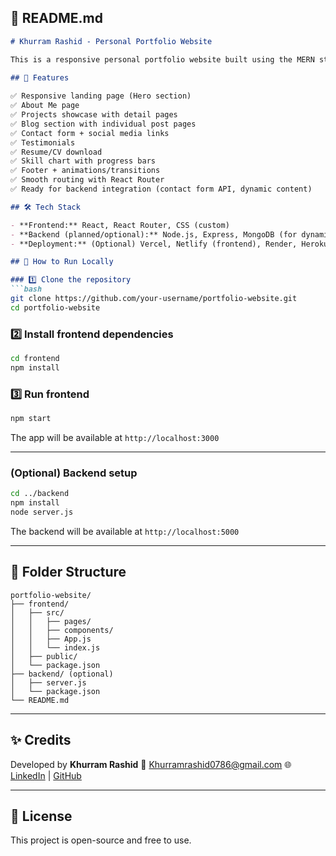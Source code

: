 ## 📄 **README.md**

````markdown
# Khurram Rashid - Personal Portfolio Website 

This is a responsive personal portfolio website built using the MERN stack (MongoDB, Express, React, Node.js). The website showcases my skills, projects, blog posts, testimonials, and contact information.
 
## 🌟 Features 

✅ Responsive landing page (Hero section)  
✅ About Me page  
✅ Projects showcase with detail pages  
✅ Blog section with individual post pages  
✅ Contact form + social media links  
✅ Testimonials  
✅ Resume/CV download  
✅ Skill chart with progress bars  
✅ Footer + animations/transitions  
✅ Smooth routing with React Router  
✅ Ready for backend integration (contact form API, dynamic content)

## 🛠 Tech Stack

- **Frontend:** React, React Router, CSS (custom)
- **Backend (planned/optional):** Node.js, Express, MongoDB (for dynamic content / form submissions)
- **Deployment:** (Optional) Vercel, Netlify (frontend), Render, Heroku (backend)

## 🚀 How to Run Locally

### 1️⃣ Clone the repository
```bash
git clone https://github.com/your-username/portfolio-website.git
cd portfolio-website
````

### 2️⃣ Install frontend dependencies

```bash
cd frontend
npm install
```

### 3️⃣ Run frontend

```bash
npm start
```

The app will be available at `http://localhost:3000`

---

### (Optional) Backend setup

```bash
cd ../backend
npm install
node server.js
```

The backend will be available at `http://localhost:5000`

---

## 📂 Folder Structure

```
portfolio-website/
├── frontend/
│   ├── src/
│   │   ├── pages/
│   │   ├── components/
│   │   ├── App.js
│   │   └── index.js
│   ├── public/
│   └── package.json
├── backend/ (optional)
│   ├── server.js
│   └── package.json
└── README.md
```

---

## ✨ Credits

Developed by **Khurram Rashid**
📧 [Khurramrashid0786@gmail.com](mailto:Khurramrashid0786@gmail.com)
🌐 [LinkedIn](https://linkedin.com/) | [GitHub](https://github.com/)

---

## 📌 License

This project is open-source and free to use.

```

